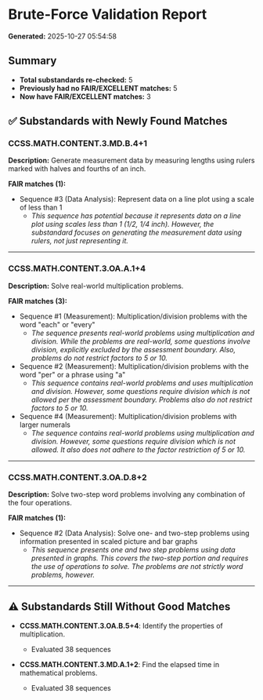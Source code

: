 # Brute-Force Validation Report

**Generated:** 2025-10-27 05:54:58

## Summary

- **Total substandards re-checked:** 5
- **Previously had no FAIR/EXCELLENT matches:** 5
- **Now have FAIR/EXCELLENT matches:** 3

## ✅ Substandards with Newly Found Matches

### CCSS.MATH.CONTENT.3.MD.B.4+1

**Description:** Generate measurement data by measuring lengths using rulers marked with halves and fourths of an inch.

**FAIR matches (1):**
- Sequence #3 (Data Analysis): Represent data on a line plot using a scale of less than 1
  - *This sequence has potential because it represents data on a line plot using scales less than 1 (1/2, 1/4 inch). However, the substandard focuses on generating the measurement data using rulers, not just representing it.*

---

### CCSS.MATH.CONTENT.3.OA.A.1+4

**Description:** Solve real-world multiplication problems.

**FAIR matches (3):**
- Sequence #1 (Measurement): Multiplication/division problems with the word "each" or "every"
  - *The sequence presents real-world problems using multiplication and division. While the problems are real-world, some questions involve division, explicitly excluded by the assessment boundary. Also, problems do not restrict factors to 5 or 10.*
- Sequence #2 (Measurement): Multiplication/division problems with the word "per" or a phrase using "a"
  - *This sequence contains real-world problems and uses multiplication and division. However, some questions require division which is not allowed per the assessment boundary. Problems also do not restrict factors to 5 or 10.*
- Sequence #4 (Measurement): Multiplication/division problems with larger numerals
  - *The sequence contains real-world problems using multiplication and division. However, some questions require division which is not allowed. It also does not adhere to the factor restriction of 5 or 10.*

---

### CCSS.MATH.CONTENT.3.OA.D.8+2

**Description:** Solve two-step word problems involving any combination of the four operations.

**FAIR matches (1):**
- Sequence #2 (Data Analysis): Solve one- and two-step problems using information presented in scaled picture and bar graphs
  - *This sequence presents one and two step problems using data presented in graphs. This covers the two-step portion and requires the use of operations to solve. The problems are not strictly word problems, however.*

---

## ⚠️ Substandards Still Without Good Matches

- **CCSS.MATH.CONTENT.3.OA.B.5+4**: Identify the properties of multiplication.
  - Evaluated 38 sequences

- **CCSS.MATH.CONTENT.3.MD.A.1+2**: Find the elapsed time in mathematical problems.
  - Evaluated 38 sequences

